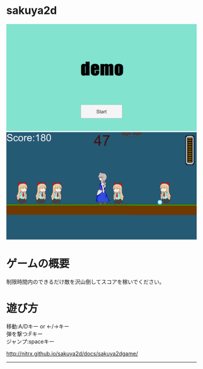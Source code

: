 # sakuya2d

![タイトル画面](docs/image/title.png)
![ゲーム画面](docs/image/game.png)

# ゲームの概要
制限時間内のできるだけ敵を沢山倒してスコアを稼いでください。

# 遊び方
移動:A/Dキー or ←/→キー
<br>弾を撃つ:Fキー
<br>ジャンプ:spaceキー

<http://nitrx.github.io/sakuya2d/docs/sakuya2dgame/>

---
